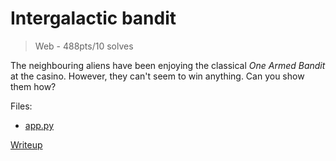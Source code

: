 # Intergalactic bandit

> Web - 488pts/10 solves

The neighbouring aliens have been enjoying the classical *One Armed Bandit* at the casino.
However, they can't seem to win anything. Can you show them how?

Files:
- [app.py](src/app.py)

[Writeup](writeup/README.md)
